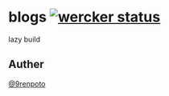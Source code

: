 # blogs [![wercker status](https://app.wercker.com/status/5bdbbd0c6f345f4ee881f49fe619e1e3/s/master "wercker status")](https://app.wercker.com/project/bykey/5bdbbd0c6f345f4ee881f49fe619e1e3)

lazy build

## Auther

[@9renpoto](https://twitter.com/9renpoto)
